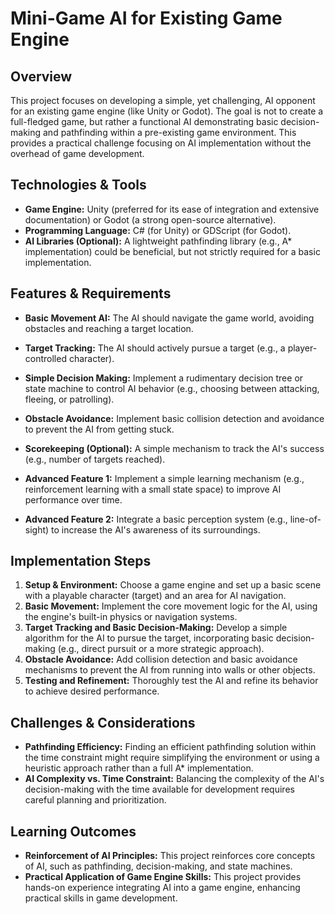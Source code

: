 # Mini-Game AI for Existing Game Engine

## Overview

This project focuses on developing a simple, yet challenging, AI opponent for an existing game engine (like Unity or Godot).  The goal is not to create a full-fledged game, but rather a functional AI demonstrating basic decision-making and pathfinding within a pre-existing game environment. This provides a practical challenge focusing on AI implementation without the overhead of game development.

## Technologies & Tools

- **Game Engine:** Unity (preferred for its ease of integration and extensive documentation) or Godot (a strong open-source alternative).
- **Programming Language:** C# (for Unity) or GDScript (for Godot).
- **AI Libraries (Optional):**  A lightweight pathfinding library (e.g., A* implementation) could be beneficial, but not strictly required for a basic implementation.


## Features & Requirements

- **Basic Movement AI:** The AI should navigate the game world, avoiding obstacles and reaching a target location.
- **Target Tracking:** The AI should actively pursue a target (e.g., a player-controlled character).
- **Simple Decision Making:** Implement a rudimentary decision tree or state machine to control AI behavior (e.g., choosing between attacking, fleeing, or patrolling).
- **Obstacle Avoidance:**  Implement basic collision detection and avoidance to prevent the AI from getting stuck.
- **Scorekeeping (Optional):**  A simple mechanism to track the AI's success (e.g., number of targets reached).

- **Advanced Feature 1:** Implement a simple learning mechanism (e.g., reinforcement learning with a small state space) to improve AI performance over time.
- **Advanced Feature 2:** Integrate a basic perception system (e.g., line-of-sight) to increase the AI's awareness of its surroundings.


## Implementation Steps

1. **Setup & Environment:** Choose a game engine and set up a basic scene with a playable character (target) and an area for AI navigation.
2. **Basic Movement:** Implement the core movement logic for the AI, using the engine's built-in physics or navigation systems.
3. **Target Tracking and Basic Decision-Making:** Develop a simple algorithm for the AI to pursue the target, incorporating basic decision-making (e.g., direct pursuit or a more strategic approach).
4. **Obstacle Avoidance:**  Add collision detection and basic avoidance mechanisms to prevent the AI from running into walls or other objects.
5. **Testing and Refinement:** Thoroughly test the AI and refine its behavior to achieve desired performance.


## Challenges & Considerations

- **Pathfinding Efficiency:** Finding an efficient pathfinding solution within the time constraint might require simplifying the environment or using a heuristic approach rather than a full A* implementation.
- **AI Complexity vs. Time Constraint:**  Balancing the complexity of the AI's decision-making with the time available for development requires careful planning and prioritization.


## Learning Outcomes

- **Reinforcement of AI Principles:** This project reinforces core concepts of AI, such as pathfinding, decision-making, and state machines.
- **Practical Application of Game Engine Skills:** This project provides hands-on experience integrating AI into a game engine, enhancing practical skills in game development.

